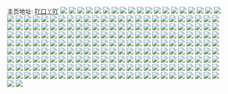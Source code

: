 主页地址: [吖口丫吖](https://weibo.com/u/3955882050) 
![](https://wx4.sinaimg.cn/mw2000/ebc9f842gy1h9peks33nqj20u014047n.jpg) 
![](https://wx4.sinaimg.cn/mw2000/ebc9f842gy1h9peksgkkcj20u014047j.jpg) 
![](https://wx4.sinaimg.cn/mw2000/ebc9f842gy1h9peksvbc8j20u0140n5k.jpg) 
![](https://wx4.sinaimg.cn/mw2000/ebc9f842gy1h9pektqy0fj21400u011m.jpg) 
![](https://wx4.sinaimg.cn/mw2000/ebc9f842gy1h9peku5cgrj21ir0u015t.jpg) 
![](https://wx4.sinaimg.cn/mw2000/ebc9f842gy1h9pekultzqj20u10u0gsa.jpg) 
![](https://wx4.sinaimg.cn/mw2000/ebc9f842gy1h98b6j17l8j20u0140dln.jpg) 
![](https://wx4.sinaimg.cn/mw2000/ebc9f842gy1h98b6kl12nj20u0140n1p.jpg) 
![](https://wx4.sinaimg.cn/mw2000/ebc9f842gy1h98b6jnzwej20u01407ad.jpg) 
![](https://wx4.sinaimg.cn/mw2000/ebc9f842gy1h98b6hhldjj20u0140jyn.jpg) 
![](https://wx4.sinaimg.cn/mw2000/ebc9f842gy1h98b6gkivxj20u0140wmw.jpg) 
![](https://wx4.sinaimg.cn/mw2000/ebc9f842gy1h98b6ryvwpj20u01400yj.jpg) 
![](https://wx4.sinaimg.cn/mw2000/ebc9f842gy1h98b6k2v94j20u0140tdk.jpg) 
![](https://wx4.sinaimg.cn/mw2000/ebc9f842gy1h98b6kzhryj20u0140n1q.jpg) 
![](https://wx4.sinaimg.cn/mw2000/ebc9f842gy1h98b6g2ywrj20u0140n2v.jpg) 
![](https://wx4.sinaimg.cn/mw2000/ebc9f842gy1h8d3slxxc4j21400u0k1a.jpg) 
![](https://wx4.sinaimg.cn/mw2000/ebc9f842gy1h8355kdw6pj20u0140tea.jpg) 
![](https://wx4.sinaimg.cn/mw2000/ebc9f842gy1h7m0xgbp9vj21400u0wlz.jpg) 
![](https://wx4.sinaimg.cn/mw2000/ebc9f842gy1h7m0xftkwyj21400u0wns.jpg) 
![](https://wx4.sinaimg.cn/mw2000/ebc9f842gy1h7m0yofxryj21400u04c9.jpg) 
![](https://wx4.sinaimg.cn/mw2000/ebc9f842gy1h7m0ximsq6j20u0140gvr.jpg) 
![](https://wx4.sinaimg.cn/mw2000/ebc9f842gy1h7m0z3wn7yj20u01hcjzb.jpg) 
![](https://wx4.sinaimg.cn/mw2000/ebc9f842gy1h7eurytdmdj21400u0tcx.jpg) 
![](https://wx4.sinaimg.cn/mw2000/ebc9f842gy1h7eurz9c8uj21400u0n52.jpg) 
![](https://wx4.sinaimg.cn/mw2000/ebc9f842gy1h7efqulsd9j20u00u0dou.jpg) 
![](https://wx4.sinaimg.cn/mw2000/ebc9f842gy1h7efrb68nlj21410u0k4g.jpg) 
![](https://wx4.sinaimg.cn/mw2000/ebc9f842gy1h7bzwnniefj20u0140jv9.jpg) 
![](https://wx4.sinaimg.cn/mw2000/ebc9f842gy1h7bzwp3yxij20u014075y.jpg) 
![](https://wx4.sinaimg.cn/mw2000/ebc9f842gy1h7bzwld39gj20u0140wii.jpg) 
![](https://wx4.sinaimg.cn/mw2000/ebc9f842gy1h7bzwn4u3pj20u0140tdd.jpg) 
![](https://wx4.sinaimg.cn/mw2000/ebc9f842gy1h7bzwon0apj20u0140jst.jpg) 
![](https://wx4.sinaimg.cn/mw2000/ebc9f842gy1h7bzwo4phij20u0140753.jpg) 
![](https://wx4.sinaimg.cn/mw2000/ebc9f842gy1h7bzwmqo99j20u0140q8z.jpg) 
![](https://wx4.sinaimg.cn/mw2000/ebc9f842gy1h6y8dw2x9zj20u00w4q51.jpg) 
![](https://wx4.sinaimg.cn/mw2000/ebc9f842gy1h6j5hgsz04j20u70u0wlx.jpg) 
![](https://wx4.sinaimg.cn/mw2000/ebc9f842gy1h6449de3vnj20u01swwh4.jpg) 
![](https://wx4.sinaimg.cn/mw2000/ebc9f842gy1h60k1hm5zpj20u0195gq6.jpg) 
![](https://wx4.sinaimg.cn/mw2000/ebc9f842ly1h5j7nq3is2j20u00u0agj.jpg) 
![](https://wx4.sinaimg.cn/mw2000/ebc9f842gy1h5illh7x9tj20u0140tfi.jpg) 
![](https://wx4.sinaimg.cn/mw2000/ebc9f842gy1h520gfd78nj20u0140ac7.jpg) 
![](https://wx4.sinaimg.cn/mw2000/ebc9f842gy1h4v39cx2qgj20u00u0q7n.jpg) 
![](https://wx4.sinaimg.cn/mw2000/ebc9f842gy1h4v39kboyzj20u0140dok.jpg) 
![](https://wx4.sinaimg.cn/mw2000/ebc9f842gy1h4v39eckz8j20u01400x1.jpg) 
![](https://wx4.sinaimg.cn/mw2000/ebc9f842gy1h4loffrtfvj22c03404qr.jpg) 
![](https://wx4.sinaimg.cn/mw2000/ebc9f842ly1h4i3z4sc0ij20od0whjyn.jpg) 
![](https://wx4.sinaimg.cn/mw2000/ebc9f842gy1h4gthcbj8jj2340340e83.jpg) 
![](https://wx4.sinaimg.cn/mw2000/ebc9f842gy1h49u1moqz4j21o0280qv5.jpg) 
![](https://wx4.sinaimg.cn/mw2000/ebc9f842gy1h4284sjdfhj20zo2564db.jpg) 
![](https://wx4.sinaimg.cn/mw2000/ebc9f842ly1h3sw0520qbj22c0340hdu.jpg) 
![](https://wx4.sinaimg.cn/mw2000/ebc9f842ly1h3n7wt2pd6j21o0280b29.jpg) 
![](https://wx4.sinaimg.cn/mw2000/ebc9f842ly1h3ll3e81kpj21o0280hdt.jpg) 
![](https://wx4.sinaimg.cn/mw2000/ebc9f842ly1h32xlg7sj2j20u0140jw0.jpg) 
![](https://wx4.sinaimg.cn/mw2000/ebc9f842ly1h23w3qkuajj21hc0u0gw5.jpg) 
![](https://wx4.sinaimg.cn/mw2000/ebc9f842ly1h1nhvl65vvj221k21k4qq.jpg) 
![](https://wx4.sinaimg.cn/mw2000/ebc9f842ly1h1kvz4h425j22e7340kjp.jpg) 
![](https://wx4.sinaimg.cn/mw2000/ebc9f842ly1h19pwljqraj20to1gsdla.jpg) 
![](https://wx4.sinaimg.cn/mw2000/ebc9f842ly1h19pwnbtzej20zo256nbm.jpg) 
![](https://wx4.sinaimg.cn/mw2000/ebc9f842ly1h16611yniij21bj1zb1kx.jpg) 
![](https://wx4.sinaimg.cn/mw2000/ebc9f842ly1h13otts1woj22c0340hdw.jpg) 
![](https://wx4.sinaimg.cn/mw2000/ebc9f842ly1h13otry57wj22c0340kjm.jpg) 
![](https://wx4.sinaimg.cn/mw2000/ebc9f842ly1h13otqzn1oj22c0340qv5.jpg) 
![](https://wx4.sinaimg.cn/mw2000/ebc9f842ly1h11mp6or1ej20zo2567s9.jpg) 
![](https://wx4.sinaimg.cn/mw2000/ebc9f842ly1h11aisuvl7j22c03404qs.jpg) 
![](https://wx4.sinaimg.cn/mw2000/ebc9f842ly1h0xtfb124sj231c2681kz.jpg) 
![](https://wx4.sinaimg.cn/mw2000/ebc9f842gy1h0uo5zo8h6j22c0340kjo.jpg) 
![](https://wx4.sinaimg.cn/mw2000/ebc9f842gy1h0uo5jjesaj23402c07wi.jpg) 
![](https://wx4.sinaimg.cn/mw2000/ebc9f842gy1h0uo5rcpudj23402c0u0y.jpg) 
![](https://wx4.sinaimg.cn/mw2000/ebc9f842gy1h0uo5ua8knj22c0340npe.jpg) 
![](https://wx4.sinaimg.cn/mw2000/ebc9f842ly1h0qf1en2ykj20u01hcdnr.jpg) 
![](https://wx4.sinaimg.cn/mw2000/ebc9f842ly1h0qf1eae6hj22c0340qv8.jpg) 
![](https://wx4.sinaimg.cn/mw2000/ebc9f842ly1h0owfk32cej22c0340qv6.jpg) 
![](https://wx4.sinaimg.cn/mw2000/ebc9f842ly1h0owfmdf6aj22c0340qv6.jpg) 
![](https://wx4.sinaimg.cn/mw2000/ebc9f842ly1h0owfsr549j20zo256b29.jpg) 
![](https://wx4.sinaimg.cn/mw2000/ebc9f842ly1h0oncrfnvaj22c0340hdt.jpg) 
![](https://wx4.sinaimg.cn/mw2000/ebc9f842ly1h0n7alt779j22c03401kz.jpg) 
![](https://wx4.sinaimg.cn/mw2000/ebc9f842ly1h0jkw50n58j22c0340x6q.jpg) 
![](https://wx4.sinaimg.cn/mw2000/ebc9f842ly1h0evasv7mxj22c0340x6r.jpg) 
![](https://wx4.sinaimg.cn/mw2000/ebc9f842ly1h0evaufbxvj22c0340u11.jpg) 
![](https://wx4.sinaimg.cn/mw2000/ebc9f842ly1h0evavtb6ej22c0340e85.jpg) 
![](https://wx4.sinaimg.cn/mw2000/ebc9f842ly1h0evarpe98j22c0340e85.jpg) 
![](https://wx4.sinaimg.cn/mw2000/ebc9f842ly1h0ei0hqyefj22c0340qv5.jpg) 
![](https://wx4.sinaimg.cn/mw2000/ebc9f842ly1h0ehz1z8cmj22c03407wk.jpg) 
![](https://wx4.sinaimg.cn/mw2000/ebc9f842ly1h0ei0ig0vvj23402c0qv5.jpg) 
![](https://wx4.sinaimg.cn/mw2000/ebc9f842ly1h0ei2cf95rj22c03401kz.jpg) 
![](https://wx4.sinaimg.cn/mw2000/ebc9f842ly1h0co0q5ngej22c0340x6q.jpg) 
![](https://wx4.sinaimg.cn/mw2000/ebc9f842ly1h0co0sp09bj22c0340qv6.jpg) 
![](https://wx4.sinaimg.cn/mw2000/ebc9f842ly1h0co0m7tcvj20u01hcqbw.jpg) 
![](https://wx4.sinaimg.cn/mw2000/ebc9f842ly1h04iq3ka96j20u0140jww.jpg) 
![](https://wx4.sinaimg.cn/mw2000/ebc9f842ly1h03ezrzvvcj20u01400yf.jpg) 
![](https://wx4.sinaimg.cn/mw2000/ebc9f842ly1h01ns8vfy5j21o0280kjl.jpg) 
![](https://wx4.sinaimg.cn/mw2000/ebc9f842ly1h01nsksajjj21sc2dshdu.jpg) 
![](https://wx4.sinaimg.cn/mw2000/ebc9f842gy1gzb48b1wvnj23402c0u0y.jpg) 
![](https://wx4.sinaimg.cn/mw2000/ebc9f842ly1gz5batxg4mj20zo256nic.jpg) 
![](https://wx4.sinaimg.cn/mw2000/ebc9f842ly1gz0c29kwecj20u00u0k11.jpg) 
![](https://wx4.sinaimg.cn/mw2000/ebc9f842gy1gxh8442lywj2340340hdv.jpg) 
![](https://wx4.sinaimg.cn/mw2000/ebc9f842gy1gx91zlsassj22c03404qq.jpg) 
![](https://wx4.sinaimg.cn/mw2000/ebc9f842gy1gx4gosgrqrj23402c0qv6.jpg) 
![](https://wx4.sinaimg.cn/mw2000/ebc9f842ly1gwz5ksei72j23402c0qv6.jpg) 
![](https://wx4.sinaimg.cn/mw2000/ebc9f842ly1gwbd2ejnk7j20rw1dk7aa.jpg) 
![](https://wx4.sinaimg.cn/mw2000/ebc9f842ly1gwbd2f18ztj20ot183dk8.jpg) 
![](https://wx4.sinaimg.cn/mw2000/ebc9f842ly1gwbd2dvypvj21cc0r70zj.jpg) 
![](https://wx4.sinaimg.cn/mw2000/ebc9f842ly1gw7ttgircwj20u0140n5n.jpg) 
![](https://wx4.sinaimg.cn/mw2000/ebc9f842ly1gw7ttfn2woj20u0140tg4.jpg) 
![](https://wx4.sinaimg.cn/mw2000/ebc9f842ly1gw4th133r7j235s35s4qu.jpg) 
![](https://wx4.sinaimg.cn/mw2000/ebc9f842ly1gw4th384rej23402c0e83.jpg) 
![](https://wx4.sinaimg.cn/mw2000/ebc9f842ly1gw4th4ys07j22c0340hdu.jpg) 
![](https://wx4.sinaimg.cn/mw2000/ebc9f842ly1gw4th5ndc1j21sc2dskjl.jpg) 
![](https://wx4.sinaimg.cn/mw2000/ebc9f842ly1gvuq7nlk6wj20u0140wpb.jpg) 
![](https://wx4.sinaimg.cn/mw2000/ebc9f842ly1gvro9932adj20u0140qax.jpg) 
![](https://wx4.sinaimg.cn/mw2000/004jItDcly1gvh72qz8qsj60u0140dph02.jpg) 
![](https://wx4.sinaimg.cn/mw2000/004jItDcly1gvgii0tdu8j60zo256tib02.jpg) 
![](https://wx4.sinaimg.cn/mw2000/004jItDcly1gvgii16mu0j60zo256k1202.jpg) 
![](https://wx4.sinaimg.cn/mw2000/004jItDcly1gvb9flcfx3j616o1kwe8102.jpg) 
![](https://wx4.sinaimg.cn/mw2000/004jItDcly1guu6p9k0e9j62402tcnla02.jpg) 
![](https://wx4.sinaimg.cn/mw2000/ebc9f842ly1gus486sn36j20wo0lvtax.jpg) 
![](https://wx4.sinaimg.cn/mw2000/004jItDcly1gu9lrzsa9jj61uo0vctkd02.jpg) 
![](https://wx4.sinaimg.cn/mw2000/ebc9f842ly1gu61ktonjjj2240240b29.jpg) 
![](https://wx4.sinaimg.cn/mw2000/ebc9f842ly1gu2c0vt41dj22402401kx.jpg) 
![](https://wx4.sinaimg.cn/mw2000/ebc9f842ly1gu1ffm3tefj223y28v7wh.jpg) 
![](https://wx4.sinaimg.cn/mw2000/ebc9f842ly1gtsz38eijuj20mt0f1gs5.jpg) 
![](https://wx4.sinaimg.cn/mw2000/ebc9f842ly1gtl375b4xyj224s2ufu0y.jpg) 
![](https://wx4.sinaimg.cn/mw2000/ebc9f842ly1gtk5kt2athj22tc240e81.jpg) 
![](https://wx4.sinaimg.cn/mw2000/ebc9f842ly1gt6p2znr6mj22402tcqv5.jpg) 
![](https://wx4.sinaimg.cn/mw2000/ebc9f842ly1gt6p38bgtsj22402tc1ky.jpg) 
![](https://wx4.sinaimg.cn/mw2000/ebc9f842ly1gt6p38qhfzj20u01p8di8.jpg) 
![](https://wx4.sinaimg.cn/mw2000/ebc9f842ly1gt52vnq6ioj22402tc4qq.jpg) 
![](https://wx4.sinaimg.cn/mw2000/ebc9f842ly1gswk1hy515j20tc0o4ady.jpg) 
![](https://wx4.sinaimg.cn/mw2000/ebc9f842ly1gsul9u8uxnj22402tcnpe.jpg) 
![](https://wx4.sinaimg.cn/mw2000/ebc9f842ly1gssdodncmoj2240240hdt.jpg) 
![](https://wx4.sinaimg.cn/mw2000/ebc9f842ly1gssdoejoojj2240240e81.jpg) 
![](https://wx4.sinaimg.cn/mw2000/ebc9f842ly1gs8rvc2z5sj22402tc4qq.jpg) 
![](https://wx4.sinaimg.cn/mw2000/ebc9f842ly1gs42p8ivt1j22tc240qv5.jpg) 
![](https://wx4.sinaimg.cn/mw2000/ebc9f842ly1gs42p7ybvgj21jm2ohqv5.jpg) 
![](https://wx4.sinaimg.cn/mw2000/ebc9f842ly1gs2c8xzwnpj20ab0fhwgv.jpg) 
![](https://wx4.sinaimg.cn/mw2000/ebc9f842ly1gs0bxydg0pj2240240kjo.jpg) 
![](https://wx4.sinaimg.cn/mw2000/ebc9f842ly1grzjwkx1r5j22402tc4qp.jpg) 
![](https://wx4.sinaimg.cn/mw2000/ebc9f842ly1grw8ctrid6j22tc240qv5.jpg) 
![](https://wx4.sinaimg.cn/mw2000/ebc9f842ly1grw8cuk2y9j22tc2401ky.jpg) 
![](https://wx4.sinaimg.cn/mw2000/ebc9f842ly1gruuozwbmrj22402tcb29.jpg) 
![](https://wx4.sinaimg.cn/mw2000/ebc9f842ly1grtp8egfqaj22tc2401kx.jpg) 
![](https://wx4.sinaimg.cn/mw2000/ebc9f842ly1grt7bi5e9lj22402tc4qp.jpg) 
![](https://wx4.sinaimg.cn/mw2000/ebc9f842ly1grse8hweuwj22402tcu0x.jpg) 
![](https://wx4.sinaimg.cn/mw2000/ebc9f842ly1grs5exltc9j2240240b29.jpg) 
![](https://wx4.sinaimg.cn/mw2000/ebc9f842ly1grs5eyr0uuj22402404qq.jpg) 
![](https://wx4.sinaimg.cn/mw2000/ebc9f842ly1grb96f802qj22p52p5b2e.jpg) 
![](https://wx4.sinaimg.cn/mw2000/ebc9f842ly1gn2lpshg3xj20t20vkapb.jpg) 
![](https://wx4.sinaimg.cn/mw2000/ebc9f842ly1glrna2kv0uj2240240qv6.jpg) 
![](https://wx4.sinaimg.cn/mw2000/ebc9f842ly1gkhhxydtwdj20tc0tcwjk.jpg) 
![](https://wx4.sinaimg.cn/mw2000/ebc9f842ly1gk91stitlcj2240240u0y.jpg) 
![](https://wx4.sinaimg.cn/mw2000/ebc9f842ly1gk91suarlgj2240240kjl.jpg) 
![](https://wx4.sinaimg.cn/mw2000/ebc9f842ly1gk7d1wffrmj22402404qq.jpg) 
![](https://wx4.sinaimg.cn/mw2000/ebc9f842ly1gjfrrv641sj22002001kx.jpg) 
![](https://wx4.sinaimg.cn/mw2000/ebc9f842ly1gjdiyl6uy1j20u0140ki7.jpg) 
![](https://wx4.sinaimg.cn/mw2000/ebc9f842gy1gj8n9bwby9j211i11i4il.jpg) 
![](https://wx4.sinaimg.cn/mw2000/ebc9f842ly1gj7h9hf2lzj20q40q5abx.jpg) 
![](https://wx4.sinaimg.cn/mw2000/ebc9f842ly1gj1oybji70j22w61xg7wk.jpg) 
![](https://wx4.sinaimg.cn/mw2000/ebc9f842ly1gj1oyd0tawj21xg2w6e85.jpg) 
![](https://wx4.sinaimg.cn/mw2000/ebc9f842ly1gj1oyf5fgvj22w61xg7wk.jpg) 
![](https://wx4.sinaimg.cn/mw2000/ebc9f842ly1gj1oygqrclj22xx1xgqv9.jpg) 
![](https://wx4.sinaimg.cn/mw2000/ebc9f842ly1gj1oyil5gqj22w61xgqv7.jpg) 
![](https://wx4.sinaimg.cn/mw2000/ebc9f842ly1gj1oyk6b1lj23bt1xghdx.jpg) 
![](https://wx4.sinaimg.cn/mw2000/ebc9f842ly1giob98xsmrj23s051cb2b.jpg) 
![](https://wx4.sinaimg.cn/mw2000/ebc9f842ly1giob99t0faj2240240u0x.jpg) 
![](https://wx4.sinaimg.cn/mw2000/ebc9f842ly1gikshg946hj20jg0pwacf.jpg) 
![](https://wx4.sinaimg.cn/mw2000/ebc9f842ly1gifcsk8cw1j22402401kx.jpg) 
![](https://wx4.sinaimg.cn/mw2000/ebc9f842ly1gi6xhdw05rj2167167e81.jpg) 
![](https://wx4.sinaimg.cn/mw2000/ebc9f842ly1gi3i1kjtzej20u00tytfp.jpg) 
![](https://wx4.sinaimg.cn/mw2000/ebc9f842ly1gh2gbsqhgij21kw1kwhdt.jpg) 
![](https://wx4.sinaimg.cn/mw2000/ebc9f842ly1gh01jspk2tj224023x7wh.jpg) 
![](https://wx4.sinaimg.cn/mw2000/ebc9f842ly1ggv98v15dvj21qo1qo7w4.jpg) 
![](https://wx4.sinaimg.cn/mw2000/ebc9f842gy1gglsplmhb1j22402tcb2a.jpg) 
![](https://wx4.sinaimg.cn/mw2000/ebc9f842gy1gf5u2vwrcmj21f01w14qm.jpg) 
![](https://wx4.sinaimg.cn/mw2000/ebc9f842ly1gf2kfggj4sj20tc0x6why.jpg) 
![](https://wx4.sinaimg.cn/mw2000/ebc9f842ly1gf2kfhpsy4j20tc0vwwhw.jpg) 
![](https://wx4.sinaimg.cn/mw2000/ebc9f842ly1gf2kfiwko4j20u0140dm7.jpg) 
![](https://wx4.sinaimg.cn/mw2000/ebc9f842ly1gf2kfkfjyrj20u0140n18.jpg) 
![](https://wx4.sinaimg.cn/mw2000/ebc9f842ly1gej6ve40ocj2240240kjl.jpg) 
![](https://wx4.sinaimg.cn/mw2000/ebc9f842ly1gej6vfu5zwj22402407wi.jpg) 
![](https://wx4.sinaimg.cn/mw2000/ebc9f842ly1gec95hq3ztj2240240hdt.jpg) 
![](https://wx4.sinaimg.cn/mw2000/ebc9f842ly1geb2wny97zj2240240qv5.jpg) 
![](https://wx4.sinaimg.cn/mw2000/ebc9f842ly1ge7ft9qf0ij20u0140gpr.jpg) 
![](https://wx4.sinaimg.cn/mw2000/ebc9f842ly1gdx6yx9wfkj20u01407wh.jpg) 
![](https://wx4.sinaimg.cn/mw2000/ebc9f842gy1gd99qr1626j20u01p8adq.jpg) 
![](https://wx4.sinaimg.cn/mw2000/ebc9f842ly1gd2o1dpct7j21400u0wjc.jpg) 
![](https://wx4.sinaimg.cn/mw2000/ebc9f842ly1gczl1ecncyj22402404qp.jpg) 
![](https://wx4.sinaimg.cn/mw2000/ebc9f842ly1gczl1gol4mj2240240e81.jpg) 
![](https://wx4.sinaimg.cn/mw2000/ebc9f842ly1gczl1ink0nj2240240e81.jpg) 
![](https://wx4.sinaimg.cn/mw2000/ebc9f842ly1gczl1khriuj22402404qp.jpg) 
![](https://wx4.sinaimg.cn/mw2000/ebc9f842ly1gbz3y5ir8oj20u0140jwd.jpg) 
![](https://wx4.sinaimg.cn/mw2000/ebc9f842ly1gbrnpqeyusj2240240kjm.jpg) 
![](https://wx4.sinaimg.cn/mw2000/ebc9f842ly1gbqgc5i009j2240240npd.jpg) 
![](https://wx4.sinaimg.cn/mw2000/ebc9f842ly1gbqgc84gruj2240240qv5.jpg) 
![](https://wx4.sinaimg.cn/mw2000/ebc9f842ly1gbqgcaijtkj2240240hdt.jpg) 
![](https://wx4.sinaimg.cn/mw2000/ebc9f842ly1gbqgccp56kj2240240hdt.jpg) 
![](https://wx4.sinaimg.cn/mw2000/ebc9f842ly1gblj0usc5oj21w02io1l0.jpg) 
![](https://wx4.sinaimg.cn/mw2000/ebc9f842ly1gblj0zz0tnj22io1w0npf.jpg) 
![](https://wx4.sinaimg.cn/mw2000/ebc9f842ly1gb7wgh7jstj20u01404qp.jpg) 
![](https://wx4.sinaimg.cn/mw2000/ebc9f842ly1gayl8glskpj20u01401kx.jpg) 
![](https://wx4.sinaimg.cn/mw2000/ebc9f842ly1gayl8jqvmkj20u01404qp.jpg) 
![](https://wx4.sinaimg.cn/mw2000/ebc9f842ly1gayl8i4ottj20u0140kj1.jpg) 
![](https://wx4.sinaimg.cn/mw2000/ebc9f842ly1gayl8l6eeoj20u0140qrv.jpg) 
![](https://wx4.sinaimg.cn/mw2000/ebc9f842ly1gav8pr0tyfj20u01p8djm.jpg) 
![](https://wx4.sinaimg.cn/mw2000/ebc9f842gy3gaulbfwjo9j20jg0jgjtg.jpg) 
![](https://wx4.sinaimg.cn/mw2000/ebc9f842ly1gan80w42avj20u01404qp.jpg) 
![](https://wx4.sinaimg.cn/mw2000/ebc9f842ly1g9ry1cw4vjj20u0140n46.jpg) 
![](https://wx4.sinaimg.cn/mw2000/ebc9f842ly1g9jxc7k2phj22o02o0b2a.jpg) 
![](https://wx4.sinaimg.cn/mw2000/ebc9f842ly1g989ghvfl4j20rs2sk4c3.jpg) 
![](https://wx4.sinaimg.cn/mw2000/ebc9f842ly1g3vc0dq5yoj22o02o0b2a.jpg) 
![](https://wx4.sinaimg.cn/mw2000/ebc9f842ly1g3vc0epnkoj20h80h8jz8.jpg) 
![](https://wx4.sinaimg.cn/mw2000/ebc9f842ly1g3vc0i3l7xj22o02o0b2a.jpg) 
![](https://wx4.sinaimg.cn/mw2000/ebc9f842ly1g3vc0skzpmj20u01401kx.jpg) 
![](https://wx4.sinaimg.cn/mw2000/ebc9f842ly1g3vc0mokmij22o02o0e83.jpg) 
![](https://wx4.sinaimg.cn/mw2000/ebc9f842ly1g3vc0qy6pjj22o02o0npe.jpg) 
![](https://wx4.sinaimg.cn/mw2000/ebc9f842ly1g00gq2i1tvj20og1hcn52.jpg) 
![](https://wx4.sinaimg.cn/mw2000/ebc9f842gy1fxuu8ugud9j20og1hc1kx.jpg) 
![](https://wx4.sinaimg.cn/mw2000/ebc9f842ly1fxls7ao221j20og1hchac.jpg) 
![](https://wx4.sinaimg.cn/mw2000/ebc9f842ly1fxls7b8oh9j20og1hc1hx.jpg) 
![](https://wx4.sinaimg.cn/mw2000/ebc9f842gy1fqv67c5fk2j20qo1be78z.jpg) 
![](https://wx4.sinaimg.cn/mw2000/ebc9f842gy1fpk6qcgx14j20qo1be0zx.jpg) 
![](https://wx4.sinaimg.cn/mw2000/ebc9f842gy1fp4nz8721fj20u0140tpu.jpg) 
![](https://wx4.sinaimg.cn/mw2000/ebc9f842gy1fozm7rwkpoj20qo0qo0uo.jpg) 
